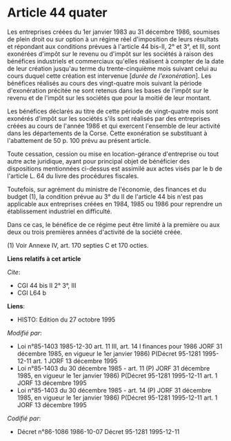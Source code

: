 # Article 44 quater

Les entreprises créées du 1er janvier 1983 au 31 décembre 1986, soumises de plein droit ou sur option à un régime réel
d'imposition de leurs résultats et répondant aux conditions prévues à l'article 44 bis-II, 2° et 3°, et III, sont exonérées
d'impôt sur le revenu ou d'impôt sur les sociétés à raison des bénéfices industriels et commerciaux qu'elles réalisent à
compter de la date de leur création jusqu'au terme du trente-cinquième mois suivant celui au cours duquel cette création est
intervenue [*durée de l'exonération*]. Les bénéfices réalisés au cours des vingt-quatre mois suivant la période d'exonération
précitée ne sont retenus dans les bases de l'impôt sur le revenu et de l'impôt sur les sociétés que pour la moitié de leur
montant.

Les bénéfices déclarés au titre de cette période de vingt-quatre mois sont exonérés d'impôt sur les sociétés s'ils sont
réalisés par des entreprises créées au cours de l'année 1986 et qui exercent l'ensemble de leur activité dans les
départements de la Corse. Cette exonération se substituant à l'abattement de 50 p. 100 prévu au présent article.

Toute cessation, cession ou mise en location-gérance d'entreprise ou tout autre acte juridique, ayant pour principal objet de
bénéficier des dispositions mentionnées ci-dessus est assimilé aux actes visés par le b de l'article L. 64 du livre des
procédures fiscales.

Toutefois, sur agrément du ministre de l'économie, des finances et du budget (1), la condition prévue au 3° du II de
l'article 44 bis n'est pas applicable aux entreprises créées en 1984, 1985 ou 1986 pour reprendre un établissement industriel
en difficulté.

Dans ce cas, le bénéfice de ce régime peut être limité à la première ou aux deux ou trois premières années d'activité de la
société créée.

(1) Voir Annexe IV, art. 170 septies C et 170 octies.

**Liens relatifs à cet article**

_Cite_:

  - CGI 44 bis II 2° 3°, III
  - CGI L64 b

**Liens**:

  - HISTO: Edition du 27 octobre 1995

_Modifié par_:

  - Loi n°85-1403 1985-12-30 art. 11 III, art. 14 I finances pour 1986 JORF 31 décembre 1985, en vigueur le 1er janvier 1986) P(Décret 95-1281 1995-12-11 art. 1 JORF 13 décembre 1995
  - Loi n°85-1403 du 30 décembre 1985 - art. 11 (P) JORF 31 décembre 1985, en vigueur le 1er janvier 1986) P(Décret 95-1281 1995-12-11 art. 1 JORF 13 décembre 1995
  - Loi n°85-1403 du 30 décembre 1985 - art. 14 (P) JORF 31 décembre 1985, en vigueur le 1er janvier 1986) P(Décret 95-1281 1995-12-11 art. 1 JORF 13 décembre 1995

_Codifié par_:

  - Décret n°86-1086 1986-10-07 Décret 95-1281 1995-12-11
